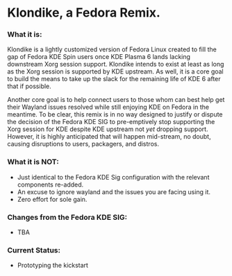 # Klondike, a Fedora Remix.

### What it is:
Klondike is a lightly customized version of Fedora Linux created to fill the gap of Fedora KDE Spin users once KDE Plasma 6 lands lacking downstream Xorg session support. Klondike intends to exist at least as long as the Xorg session is supported by KDE upstream. As well, it is a core goal to build the means to take up the slack for the remaining life of KDE 6 after that if possible.

Another core goal is to help connect users to those whom can best help get their Wayland issues resolved while still enjoying KDE on Fedora in the meantime. To be clear, this remix is in no way designed to justify or dispute the decision of the Fedora KDE SIG to pre-emptively stop supporting the Xorg session for KDE despite KDE upstream not *yet* dropping support. However, it is highly anticipated that will happen mid-stream, no doubt, causing disruptions to users, packagers, and distros.

### What it is **NOT**:
- Just identical to the Fedora KDE Sig configuration with the relevant components re-added.
- An excuse to ignore wayland and the issues you are facing using it.
- Zero effort for sole gain.

### Changes from the Fedora KDE SIG:
- TBA

### Current Status:
- Prototyping the kickstart
